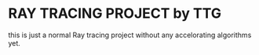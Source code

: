 # RAY TRACING PROJECT by TTG
this is just a normal Ray tracing project without any accelorating algorithms yet.
